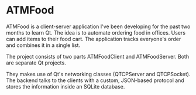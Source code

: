 # ATMFood

ATMFood is a client-server application I've been developing for the past two months to learn Qt.
The idea is to automate ordering food in offices. Users can add items to their food cart.
The application tracks everyone's order and combines it in a single list.

The project consists of two parts ATMFoodClient and ATMFoodServer. Both are separate Qt projects.

They makes use of Qt's networking classes (QTCPServer and QTCPSocket).
The backend talks to the clients with a custom, JSON-based protocol and stores the information inside an SQLite database.

